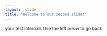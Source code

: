 ```yaml
---
layout:  slide
title: "Welcome to our second slide!"
---
```

your test internals
Use the left arrow to go back
